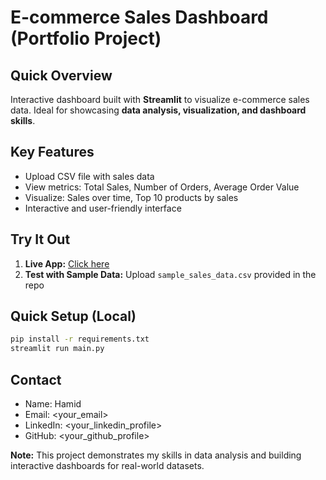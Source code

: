 # E-commerce Sales Dashboard (Portfolio Project)

## Quick Overview
Interactive dashboard built with **Streamlit** to visualize e-commerce sales data. Ideal for showcasing **data analysis, visualization, and dashboard skills**.

## Key Features
- Upload CSV file with sales data
- View metrics: Total Sales, Number of Orders, Average Order Value
- Visualize: Sales over time, Top 10 products by sales
- Interactive and user-friendly interface

## Try It Out
1. **Live App:** [Click here](<your_streamlit_app_url>)
2. **Test with Sample Data:** Upload `sample_sales_data.csv` provided in the repo

## Quick Setup (Local)
```bash
pip install -r requirements.txt
streamlit run main.py
```

## Contact
- Name: Hamid
- Email: <your_email>
- LinkedIn: <your_linkedin_profile>
- GitHub: <your_github_profile>

**Note:** This project demonstrates my skills in data analysis and building interactive dashboards for real-world datasets.

